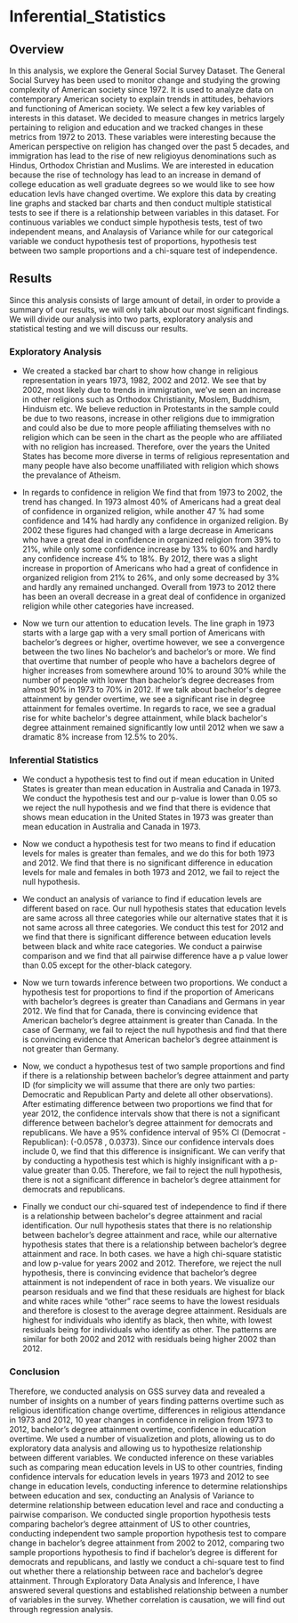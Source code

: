# Inferential_Statistics

## Overview 
In this analysis, we explore the General Social Survey Dataset. The General Social Survey has been used to monitor change and studying the growing complexity of American society since 1972. It is used to analyze data on contemporary American society to explain trends in attitudes, behaviors and functioning of American society. We select a few key variables of interests in this dataset. We decided to measure changes in metrics largely pertaining to religion and education and we tracked changes in these metrics from 1972 to 2013. These variables were interesting because the American perspective on religion has changed over the past 5 decades, and immigration has lead to the rise of new religioyus denominations such as Hindus, Orthodox Christian and Muslims. We are interested in education because the rise of technology has lead to an increase in demand of college education as well graduate degrees so we would like to see how education levls have changed overtime. We explore this data by creating line graphs and stacked bar charts and then conduct multiple statistical tests to see if there is a relationship between variables in this dataset. For continuous variables we conduct simple hypothesis tests, test of two independent means, and Analaysis of Variance while for our categorical variable we conduct hypothesis test of proportions, hypothesis test between two sample proportions and a chi-square test of independence. 

## Results 
Since this analysis consists of large amount of detail, in order to provide a summary of our results, we will only talk about our most significant findings. We will divide our analysis into two parts, exploratory analysis and statistical testing and we will discuss our results. 

### Exploratory Analysis
* We created a stacked bar chart to show how change in religious representation in years 1973, 1982, 2002 and 2012. We see that by 2002, most likely due to trends in immigration, we’ve seen an increase in other religions such as Orthodox Christianity, Moslem, Buddhism, Hinduism etc. We believe reduction in Protestants in the sample could be due to two reasons, increase in other religions due to immigration and could also be due to more people affiliating themselves with no religion which can be seen in the chart as the people who are affiliated with no religion has increased. Therefore, over the years the United States has become more diverse in terms of religious representation and many people have also become unaffiliated with religion which shows the prevalance of Atheism.

* In regards to confidence in religion We find that from 1973 to 2002, the trend has changed. In 1973 almost 40% of Americans had a great deal of confidence in organized religion, while another 47 % had some confidence and 14% had hardly any confidence in organized religion. By 2002 these figures had changed with a large decrease in Americans who have a great deal in confidence in organized religion from 39% to 21%, while only some confidence increase by 13% to 60% and hardly any confidence increase 4% to 18%. By 2012, there was a slight increase in proportion of Americans who had a great of confidence in organized religion from 21% to 26%, and only some decreased by 3% and hardly any remained unchanged. Overall from 1973 to 2012 there has been an overall decrease in a great deal of confidence in organized religion while other categories have increased.

* Now we turn our attention to education levels. The line graph in 1973 starts with a large gap with a very small portion of Americans with bachelor’s degrees or higher, overtime however, we see a convergence between the two lines No bachelor’s and bachelor’s or more. We find that overtime that number of people who have a bachelors degree of higher increases from somewhere around 10% to around 30% while the number of people with lower than bachelor’s degree decreases from almost 90% in 1973 to 70% in 2012. If we talk about bachelor's degree attainment by gender overtime, we see a significant rise in degree attainment for females overtime. In regards to race, we see a gradual rise for white bachelor's degree attainment, while black bachelor's degree attainment remained significantly low until 2012 when we saw a dramatic 8% increase from 12.5% to 20%. 

### Inferential Statistics 
* We conduct a hypothesis test to find out if mean education in United States is greater than mean education in Australia and Canada in 1973. We conduct the hypothesis test and our p-value is lower than 0.05 so we reject the null hypothesis and we find that there is evidence that shows mean education in the United States in 1973 was greater than mean education in Australia and Canada in 1973. 

* Now we conduct a hypothesis test for two means to find if education levels for males is greater than females, and we do this for both 1973 and 2012. We find that there is no significant difference in education levels for male and females in both 1973 and 2012, we fail to reject the null hypothesis. 

* We conduct an analysis of variance to find if education levels are different based on race. Our null hypothesis states that education levels are same across all three categories while our alternative states that it is not same across all three categories. We conduct this test for 2012 and we find that there is significant difference between education levels between black and white race categories. We conduct a pairwise comparison and we find that all pairwise difference have a p value lower than 0.05 except for the other-black category. 

* Now we turn towards inference between two proportions. We conduct a hypothesis test for proportions to find if the proportion of Americans with bachelor’s degrees is greater than Canadians and Germans in year 2012. We find that for Canada, there is convincing evidence that American bachelor’s degree attainment is greater than Canada. In the case of Germany, we fail to reject the null hypothesis and find that there is convincing evidence that American bachelor’s degree attainment is not greater than Germany.

* Now, we conduct a hypothesus test of two sample proportions and find if there is a relationship between bachelor’s degree attainment and party ID (for simplicity we will assume that there are only two parties: Democratic and Republican Party and delete all other observations). After estimating difference between two proportions we find that for year 2012, the confidence intervals show that there is not a significant difference between bachelor’s degree attainment for democrats and republicans. We have a 95% confidence interval of 95% CI (Democrat - Republican): (-0.0578 , 0.0373). Since our confidence intervals does include 0, we find that this difference is insignificant. We can verify that by conducting a hypothesis test which is highly insignificant with a p-value greater than 0.05. Therefore, we fail to reject the null hypothesis, there is not a significant difference in bachelor’s degree attainment for democrats and republicans.

* Finally we conduct our chi-squared test of independence to find if there is a relationship between bachelor's degree attainment and racial identification. Our null hypothesis states that there is no relationship between bachelor’s degree attainment and race, while our alternative hypothesis states that there is a relationship between bachelor’s degree attainment and race. In both cases. we have a high chi-square statistic and low p-value for years 2002 and 2012. Therefore, we reject the null hypothesis, there is convincing evidence that bachelor’s degree attainment is not independent of race in both years. We visualize our pearson residuals and we find that these residuals are highest for black and white races while “other” race seems to have the lowest residuals and therefore is closest to the average degree attainment. Residuals are highest for individuals who identify as black, then white, with lowest residuals being for individuals who identify as other. The patterns are similar for both 2002 and 2012 with residuals being higher 2002 than 2012.

### Conclusion
Therefore, we conducted analysis on GSS survey data and revealed a number of insights on a number of years finding patterns overtime such as religious identification change overtime, differences in religious attendance in 1973 and 2012, 10 year changes in confidence in religion from 1973 to 2012, bachelor’s degree attainment overtime, confidence in education overtime. We used a number of visualizetion and plots, allowing us to do exploratory data analysis and allowing us to hypothesize relationship between different variables. We conducted inference on these variables such as comparing mean education levels in US to other countries, finding confidence intervals for education levels in years 1973 and 2012 to see change in education levels, conducting inference to determine relationships between education and sex, conducting an Analysis of Variance to determine relationship between education level and race and conducting a pairwise comparison. We conducted single proportion hypothesis tests comparing bachelor’s degree attainment of US to other countries, conducting independent two sample proportion hypothesis test to compare change in bachelor’s degree attainment from 2002 to 2012, comparing two sample proportions hypothesis to find if bachelor’s degree is different for democrats and republicans, and lastly we conduct a chi-square test to find out whether there a relationship between race and bachelor’s degree attainment. Through Exploratory Data Analysis and Inference, I have answered several questions and established relationship between a number of variables in the survey. Whether correlation is causation, we will find out through regression analysis.

